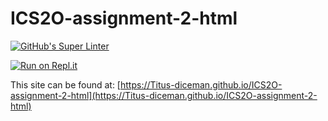 # ICS2O-assignment-2-html

[![GitHub's Super Linter](https://github.com/Titus-diceman/ICS2O-assignment-2-html/workflows/GitHub's%20Super%20Linter/badge.svg)](https://github.com/Titus-diceman/ICS2O-assignment-2-html/actions)

[![Run on Repl.it](https://repl.it/badge/github/Titus-diceman/ICS2O-assignment-2-html)](https://repl.it/github/Titus-diceman/ICS2O-assignment-2-html)

This site can be found at: [https://Titus-diceman.github.io/ICS2O-assignment-2-html](https://Titus-diceman.github.io/ICS2O-assignment-2-html)
